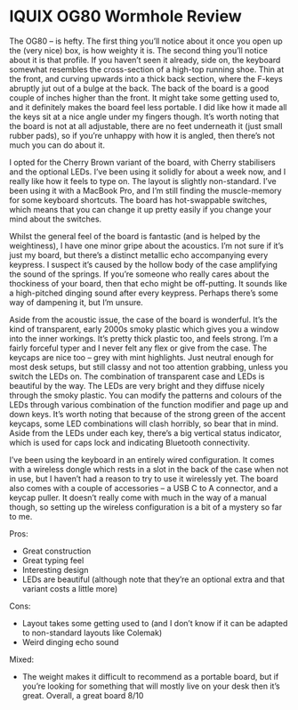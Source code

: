 # IQUIX OG80 Wormhole Review

The OG80 – is hefty. The first thing you’ll notice about it once you open up the (very nice) box, is how weighty it is. The second thing you’ll notice about it is that profile. If you haven’t seen it already, side on, the keyboard somewhat resembles the cross-section of a high-top running shoe. Thin at the front, and curving upwards into a thick back section, where the F-keys abruptly jut out of a bulge at the back. The back of the board is a good couple of inches higher than the front. It might take some getting used to, and it definitely makes the board feel less portable. I did like how it made all the keys sit at a nice angle under my fingers though. It’s worth noting that the board is not at all adjustable, there are no feet underneath it (just small rubber pads), so if you’re unhappy with how it is angled, then there’s not much you can do about it.

I opted for the Cherry Brown variant of the board, with Cherry stabilisers and the optional LEDs. I’ve been using it solidly for about a week now, and I really like how it feels to type on. The layout is slightly non-standard. I’ve been using it with a MacBook Pro, and I’m still finding the muscle-memory for some keyboard shortcuts. The board has hot-swappable switches, which means that you can change it up pretty easily if you change your mind about the switches.

Whilst the general feel of the board is fantastic (and is helped by the weightiness), I have one minor gripe about the acoustics. I’m not sure if it’s just my board, but there’s a distinct metallic echo accompanying every keypress. I suspect it’s caused by the hollow body of the case amplifying the sound of the springs. If you’re someone who really cares about the thockiness of your board, then that echo might be off-putting. It sounds like a high-pitched dinging sound after every keypress. Perhaps there’s some way of dampening it, but I’m unsure. 

Aside from the acoustic issue, the case of the board is wonderful. It’s the kind of transparent, early 2000s smoky plastic which gives you a window into the inner workings. It’s pretty thick plastic too, and feels strong. I’m a fairly forceful typer and I never felt any flex or give from the case. The keycaps are nice too – grey with mint highlights. Just neutral enough for most desk setups, but still classy and not too attention grabbing, unless you switch the LEDs on. The combination of transparent case and LEDs is beautiful by the way. The LEDs are very bright and they diffuse nicely through the smoky plastic. You can modify the patterns and colours of the LEDs through various combination of the function modifier and page up and down keys. It’s worth noting that because of the strong green of the accent keycaps, some LED combinations will clash horribly, so bear that in mind. Aside from the LEDs under each key, there’s a big vertical status indicator, which is used for caps lock and indicating Bluetooth connectivity.

I’ve been using the keyboard in an entirely wired configuration. It comes with a wireless dongle which rests in a slot in the back of the case when not in use, but I haven’t had a reason to try to use it wirelessly yet. The board also comes with a couple of accessories – a USB C to A connector, and a keycap puller. It doesn’t really come with much in the way of a manual though, so setting up the wireless configuration is a bit of a mystery so far to me.

Pros: 
-	Great construction
-	Great typing feel
-	Interesting design
-	LEDs are beautiful (although note that they’re an optional extra and that variant costs a little more)

Cons:
-	Layout takes some getting used to (and I don’t know if it can be adapted to non-standard layouts like Colemak)
-	Weird dinging echo sound

Mixed:
-	The weight makes it difficult to recommend as a portable board, but if you’re looking for something that will mostly live on your desk then it’s great.
Overall, a great board 8/10
